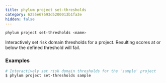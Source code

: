 ```yaml
---
title: phylum project set-thresholds
category: 6255e67693d5200013b1fa3e
hidden: false
---
```

```sh
phylum project set-thresholds <name>
```
Interactively set risk domain thresholds for a project.
Resulting scores at or below the defined threshold will fail.

### Examples
```sh
# Interactively set risk domain thresholds for the 'sample' project
$ phylum project set-thresholds sample
```
